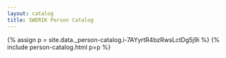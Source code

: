 ```yaml
---
layout: catalog
title: SWERIK Person Catalog
---
```

{% assign p = site.data._person-catalog.i-7AYyrtR4bzRwsLctDg5j9i %}
{% include person-catalog.html p=p %}

